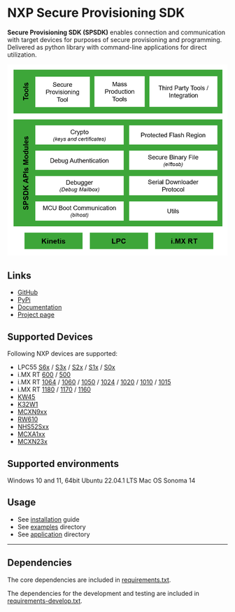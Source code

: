 # NXP Secure Provisioning SDK

**Secure Provisioning SDK (SPSDK)** enables connection and communication with target devices for purposes of secure provisioning and programming. Delivered as python library with command-line applications for direct utilization.

![](https://github.com/NXPmicro/spsdk/raw/master/docs/_static/images/spsdk-architecture.png)
## Links

* [GitHub](https://github.com/NXPmicro/spsdk)
* [PyPi](https://pypi.org/project/spsdk/)
* [Documentation](https://spsdk.readthedocs.io)
* [Project page](https://www.nxp.com/design/software/development-software/secure-provisioning-sdk-spsdk:SPSDK)

## Supported Devices

Following NXP devices are supported:

- LPC55 [S6x](https://www.nxp.com/products/processors-and-microcontrollers/arm-microcontrollers/general-purpose-mcus/lpc5500-cortex-m33/high-efficiency-arm-cortex-m33-based-microcontroller-family:LPC55S6x) / [S3x](https://www.nxp.com/products/processors-and-microcontrollers/arm-microcontrollers/general-purpose-mcus/lpc5500-arm-cortex-m33/lpc553x-s3x-advanced-analog-armcortex-m33-based-mcu-family:LPC553x) / [S2x](https://www.nxp.com/products/processors-and-microcontrollers/arm-microcontrollers/general-purpose-mcus/lpc5500-cortex-m33/lpc552x-s2x-mainstream-arm-cortex-m33-based-microcontroller-family:LPC552x-S2x) / [S1x](https://www.nxp.com/products/processors-and-microcontrollers/arm-microcontrollers/general-purpose-mcus/lpc5500-cortex-m33/lpc551x-s1x-baseline-arm-cortex-m33-based-microcontroller-family:LPC551X-S1X) / [S0x](https://www.nxp.com/products/processors-and-microcontrollers/arm-microcontrollers/general-purpose-mcus/lpc5500-cortex-m33/lpc550x-s0x-baseline-arm-cortex-m33-based-microcontroller-family:LPC550x)
- i.MX RT [600](https://www.nxp.com/products/processors-and-microcontrollers/arm-microcontrollers/i-mx-rt-crossover-mcus/i-mx-rt600-crossover-mcu-with-arm-cortex-m33-and-dsp-cores:i.MX-RT600) / [500](https://www.nxp.com/products/processors-and-microcontrollers/arm-microcontrollers/i-mx-rt-crossover-mcus/i-mx-rt500-crossover-mcu-with-arm-cortex-m33-core:i.MX-RT500)
- i.MX RT [1064](https://www.nxp.com/products/processors-and-microcontrollers/arm-microcontrollers/i-mx-rt-crossover-mcus/i-mx-rt1064-crossover-mcu-with-arm-cortex-m7-core:i.MX-RT1064) / [1060](https://www.nxp.com/products/processors-and-microcontrollers/arm-microcontrollers/i-mx-rt-crossover-mcus/i-mx-rt1060-crossover-mcu-with-arm-cortex-m7-core:i.MX-RT1060) / [1050](https://www.nxp.com/products/processors-and-microcontrollers/arm-microcontrollers/i-mx-rt-crossover-mcus/i-mx-rt1050-crossover-mcu-with-arm-cortex-m7-core:i.MX-RT1050) / [1024](https://www.nxp.com/products/processors-and-microcontrollers/arm-microcontrollers/i-mx-rt-crossover-mcus/i-mx-rt1024-crossover-mcu-with-arm-cortex-m7-core-operating-up-to-500-mhz-with-4-mb-flash:i.MX-RT1024) / [1020](https://www.nxp.com/products/processors-and-microcontrollers/arm-microcontrollers/i-mx-rt-crossover-mcus/i-mx-rt1020-crossover-mcu-with-arm-cortex-m7-core:i.MX-RT1020) / [1010](https://www.nxp.com/products/processors-and-microcontrollers/arm-microcontrollers/i-mx-rt-crossover-mcus/i-mx-rt1010-crossover-mcu-with-arm-cortex-m7-core:i.MX-RT1010) / [1015](https://www.nxp.com/products/processors-and-microcontrollers/arm-microcontrollers/i-mx-rt-crossover-mcus/i-mx-rt1015-crossover-mcu-with-arm-cortex-m7-core-operating-up-to-500-mhz:i.MX-RT1015)
- i.MX RT [1180](https://www.nxp.com/products/processors-and-microcontrollers/arm-microcontrollers/i-mx-rt-crossover-mcus/i-mx-rt1180-crossover-mcu-dual-core-arm-cortex-m7-and-cortex-m33-with-tsn-switch:i.MX-RT1180) / [1170](https://www.nxp.com/products/processors-and-microcontrollers/arm-microcontrollers/i-mx-rt-crossover-mcus/i-mx-rt1170-crossover-mcu-family-first-ghz-mcu-with-arm-cortex-m7-and-cortex-m4-cores:i.MX-RT1170) / [1160](https://www.nxp.com/design/development-boards/i-mx-evaluation-and-development-boards/i-mx-rt1160-evaluation-kit:MIMXRT1160-EVK)
- [KW45](https://www.nxp.com/products/wireless/bluetooth-low-energy/32-bit-bluetooth-5-3-long-range-mcus-with-can-fd-and-lin-bus-options-arm-cortex-m33-core:KW45)
- [K32W1](https://www.nxp.com/products/wireless/multiprotocol-mcus/tri-core-secure-and-ultra-low-power-mcu-for-matter-over-thread-and-bluetooth-le-5-3:K32W148)
- [MCXN9xx](https://www.nxp.com/products/processors-and-microcontrollers/arm-microcontrollers/general-purpose-mcus/mcx-arm-cortex-m/mcx-n-series/mcx-n94x-and-n54x-mcus-with-dual-core-arm-cortex-m33-edgelock-secure-subsystem-and-neural-processing-unit:MCX-N94X-N54X)
- [RW610](https://www.nxp.com/products/wireless/wi-fi-plus-bluetooth-plus-802-15-4/wireless-mcu-with-integrated-tri-radiobr1x1-wi-fi-6-plus-bluetooth-low-energy-5-3-802-15-4:RW612)
- [NHS52Sxx](https://www.nxp.com/products/wireless-connectivity/bluetooth-low-energy/nhs52sx4-ultra-low-power-bluetooth-low-energy-solution-with-arm-cortex-m33-trustzone-for-medical-iot:NHS52Sx4)
- [MCXA1xx](https://www.nxp.com/products/processors-and-microcontrollers/arm-microcontrollers/general-purpose-mcus/mcx-arm-cortex-m:MCX-MCUS)
- [MCXN23x](https://www.nxp.com/products/processors-and-microcontrollers/arm-microcontrollers/general-purpose-mcus/mcx-arm-cortex-m:MCX-MCUS)

## Supported environments

Windows 10 and 11, 64bit
Ubuntu 22.04.1 LTS
Mac OS Sonoma 14

## Usage

- See [installation](https://spsdk.readthedocs.io/en/latest/usage/installation.html) guide
- See [examples](https://github.com/nxp-mcuxpresso/spsdk/tree/master/examples) directory
- See [application](https://github.com/nxp-mcuxpresso/spsdk/tree/master/spsdk/apps) directory

---

## Dependencies

The core dependencies are included in [requirements.txt](https://github.com/nxp-mcuxpresso/spsdk/blob/master/requirements.txt).

The dependencies for the development and testing are included in [requirements-develop.txt](https://github.com/nxp-mcuxpresso/spsdk/blob/master/requirements-develop.txt).
